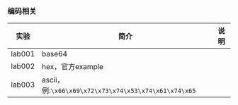 ### 编码相关

|实验|简介|说明|
|---|---|---|
|lab001|base64| |
|lab002|hex，官方example| |
|lab003|ascii，例:`\x66\x69\x72\x73\x74\x53\x74\x61\x74\x65`| |